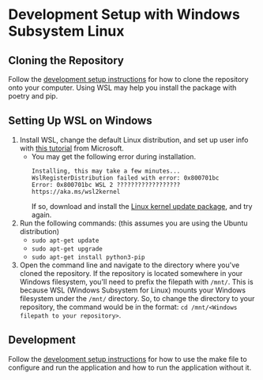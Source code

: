 # Development Setup with Windows Subsystem Linux

## Cloning the Repository

Follow the [development setup instructions](./development_setup.md) for how to clone the repository onto your computer. Using WSL may help you install the package with poetry and pip.

## Setting Up WSL on Windows

1) Install WSL, change the default Linux distribution, and set up user info with [this tutorial](https://learn.microsoft.com/en-us/windows/wsl/install#install-wsl-command) from Microsoft.
    - You may get the following error during installation.
        ```
        Installing, this may take a few minutes...
        WslRegisterDistribution failed with error: 0x800701bc
        Error: 0x800701bc WSL 2 ?????????????????? https://aka.ms/wsl2kernel
        ```
      If so, download and install the [Linux kernel update package](https://learn.microsoft.com/en-us/windows/wsl/install-manual#step-4---download-the-linux-kernel-update-package), and try again.
2) Run the following commands: (this assumes you are using the Ubuntu distribution)
    - `sudo apt-get update`
    - `sudo apt-get upgrade`
    - `sudo apt-get install python3-pip`
3) Open the command line and navigate to the directory where you've cloned the repository. If the repository is located somewhere in your Windows filesystem, you'll need to prefix the filepath with `/mnt/`. This is because WSL (Windows Subsystem for Linux) mounts your Windows filesystem under the `/mnt/` directory. So, to change the directory to your repository, the command would be in the format: `cd /mnt/<Windows filepath to your repository>`.

## Development

Follow the [development setup instructions](./development_setup.md) for how to use the make file to configure and run the application and how to run the application without it.